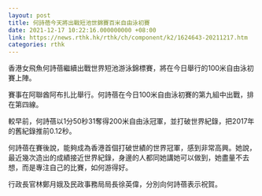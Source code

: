 ```yaml
---
layout: post
title: 何詩蓓今天將出戰短池世錦賽百米自由泳初賽
date: 2021-12-17 10:22:16.000000000 +08:00
link: https://news.rthk.hk/rthk/ch/component/k2/1624643-20211217.htm
categories: rthk
---
```


香港女飛魚何詩蓓繼續出戰世界短池游泳錦標賽，將在今日舉行的100米自由泳初賽上陣。

賽事在阿聯酋阿布扎比舉行。何詩蓓在今日100米自由泳初賽的第九組中出戰，排在第四線。

較早前，何詩蓓以1分50秒31奪得200米自由泳冠軍，並打破世界紀錄，把2017年的舊紀錄推前0.12秒。

何詩蓓在賽後說，能夠成為香港首個打破世績的世界冠軍，感到非常高興。她說，最近幾次造出的成績接近世界紀錄，身邊的人都同她講她可以做到，她盡量不去想，而是專注自己的比賽，如何游得好。

行政長官林鄭月娥及民政事務局局長徐英偉，分別向何詩蓓表示祝賀。
